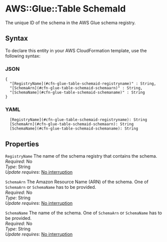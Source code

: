 # AWS::Glue::Table SchemaId<a name="aws-properties-glue-table-schemaid"></a>

The unique ID of the schema in the AWS Glue schema registry\.

## Syntax<a name="aws-properties-glue-table-schemaid-syntax"></a>

To declare this entity in your AWS CloudFormation template, use the following syntax:

### JSON<a name="aws-properties-glue-table-schemaid-syntax.json"></a>

```
{
  "[RegistryName](#cfn-glue-table-schemaid-registryname)" : String,
  "[SchemaArn](#cfn-glue-table-schemaid-schemaarn)" : String,
  "[SchemaName](#cfn-glue-table-schemaid-schemaname)" : String
}
```

### YAML<a name="aws-properties-glue-table-schemaid-syntax.yaml"></a>

```
  [RegistryName](#cfn-glue-table-schemaid-registryname): String
  [SchemaArn](#cfn-glue-table-schemaid-schemaarn): String
  [SchemaName](#cfn-glue-table-schemaid-schemaname): String
```

## Properties<a name="aws-properties-glue-table-schemaid-properties"></a>

`RegistryName`  <a name="cfn-glue-table-schemaid-registryname"></a>
The name of the schema registry that contains the schema\.  
*Required*: No  
*Type*: String  
*Update requires*: [No interruption](https://docs.aws.amazon.com/AWSCloudFormation/latest/UserGuide/using-cfn-updating-stacks-update-behaviors.html#update-no-interrupt)

`SchemaArn`  <a name="cfn-glue-table-schemaid-schemaarn"></a>
The Amazon Resource Name \(ARN\) of the schema\. One of `SchemaArn` or `SchemaName` has to be provided\.  
*Required*: No  
*Type*: String  
*Update requires*: [No interruption](https://docs.aws.amazon.com/AWSCloudFormation/latest/UserGuide/using-cfn-updating-stacks-update-behaviors.html#update-no-interrupt)

`SchemaName`  <a name="cfn-glue-table-schemaid-schemaname"></a>
The name of the schema\. One of `SchemaArn` or `SchemaName` has to be provided\.  
*Required*: No  
*Type*: String  
*Update requires*: [No interruption](https://docs.aws.amazon.com/AWSCloudFormation/latest/UserGuide/using-cfn-updating-stacks-update-behaviors.html#update-no-interrupt)